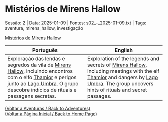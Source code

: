 
# Mistérios de Mirens Hallow

Sessão: 2 | Data: 2025-01-09 | Fontes: s02_-_2025-01-09.txt | Tags: aventura, mirens_hallow, investigação

[Mistérios de Mirens Hallow](misterios_de_mirens_hallow.png)

| Português | English |
|-----------|---------|
| Exploração das lendas e segredos da vila de [Mirens Hallow](mirens_hallow.md), incluindo encontros com o elfo [Thamior](thamior.md) e perigos junto ao [Lago Umbra](lago_umbra.md). O grupo descobre indícios de rituais e passagens secretas. | Exploration of the legends and secrets of [Mirens Hallow](mirens_hallow.md), including meetings with the elf [Thamior](thamior.md) and dangers by [Lago Umbra](lago_umbra.md). The group uncovers hints of rituals and secret passages. |

[(Voltar a Aventuras / Back to Adventures)](aventuras.md)  
[(Voltar à Página Inicial / Back to Home Page)](home.md)

